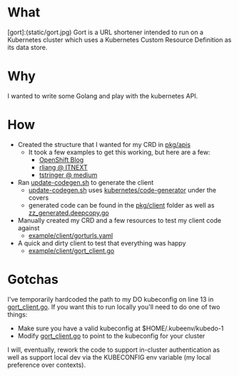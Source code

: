 # What
[gort]:(static/gort.jpg) Gort is a URL shortener intended to run on a Kubernetes cluster which uses a Kubernetes Custom Resource Definition as its data store.



# Why
I wanted to write some Golang and play with the kubernetes API.

# How
- Created the structure that I wanted for my CRD in [pkg/apis](pkg/apis)
  - It took a few examples to get this working, but here are a few:
    - [OpenShift Blog](https://blog.openshift.com/kubernetes-deep-dive-code-generation-customresources/)
    - [rliang @ ITNEXT](https://itnext.io/how-to-generate-client-codes-for-kubernetes-custom-resource-definitions-crd-b4b9907769ba)
    - [tstringer @ medium](https://medium.com/@trstringer/create-kubernetes-controllers-for-core-and-custom-resources-62fc35ad64a3)
- Ran [update-codegen.sh](hack/update-codegen.sh) to generate the client
  - [update-codegen.sh](hack/update-codegen.sh) uses [kubernetes/code-generator](https://github.com/kubernetes/code-generator) under the covers
  - generated code can be found in the [pkg/client](pkg/client) folder as well as [zz_generated.deepcopy.go](pkg/apis/gorturl/v1/zz_generated.deepcopy.go)
- Manually created my CRD and a few resources to test my client code against
  - [example/client/gorturls.yaml](exmaple/client/gorturls.yaml)
- A quick and dirty client to test that everything was happy
  - [example/client/gort_client.go](example/client/gort_client.go)

# Gotchas
I've temporarily hardcoded the path to my DO kubeconfig on line 13 in [gort_client.go](example/client/gort_client.go:13). If you want this to run locally you'll need to do one of two things:

- Make sure you have a valid kubeconfig at $HOME/.kubeenv/kubedo-1
- Modify [gort_client.go](example/client/gort_client.go:13) to point to the kubeconfig for your cluster

I will, eventually, rework the code to support in-cluster authentication as well as support local dev via the KUBECONFIG env variable (my local preference over contexts).